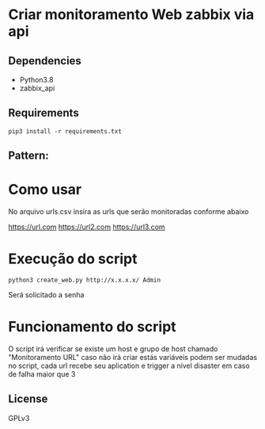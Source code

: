 # Criar monitoramento Web zabbix via api 

## Dependencies

- Python3.8
- zabbix_api

## Requirements
```
pip3 install -r requirements.txt
```
## Pattern:

# Como usar

No arquivo urls.csv insira as urls que serão monitoradas conforme abaixo

https://url.com
https://url2.com
https://url3.com

# Execução do script
```
python3 create_web.py http://x.x.x.x/ Admin 
```
Será solicitado a senha 

# Funcionamento do script

O script irá verificar se existe um host e grupo de host chamado "Monitoramento URL" caso não irá criar estás variáveis podem ser mudadas no script, cada url recebe seu aplication e trigger a nível disaster em caso de falha maior que 3 

## License
GPLv3